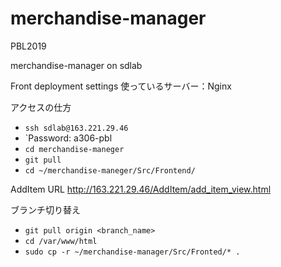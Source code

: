 # merchandise-manager
PBL2019

merchandise-manager on sdlab


Front deployment settings
使っているサーバー：Nginx

アクセスの仕方
*  `ssh sdlab@163.221.29.46`
*  `Password: a306-pbl
*  `cd merchandise-maneger`  
*  `git pull`  
*  `cd ~/merchandise-maneger/Src/Frontend/` 

AddItem URL
http://163.221.29.46/AddItem/add_item_view.html


ブランチ切り替え
*  `git pull origin <branch_name>`  
*  `cd /var/www/html`  
*  `sudo cp -r ~/merchandise-manager/Src/Fronted/* .`  
